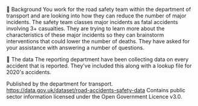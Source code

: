 📖 Background
You work for the road safety team within the department of transport and are looking into how they can reduce the number of major incidents. The safety team classes major incidents as fatal accidents involving 3+ casualties. They are trying to learn more about the characteristics of these major incidents so they can brainstorm interventions that could lower the number of deaths. They have asked for your assistance with answering a number of questions.

💾 The data
The reporting department have been collecting data on every accident that is reported. They've included this along with a lookup file for 2020's accidents.

Published by the department for transport. https://data.gov.uk/dataset/road-accidents-safety-data Contains public sector information licensed under the Open Government Licence v3.0.
